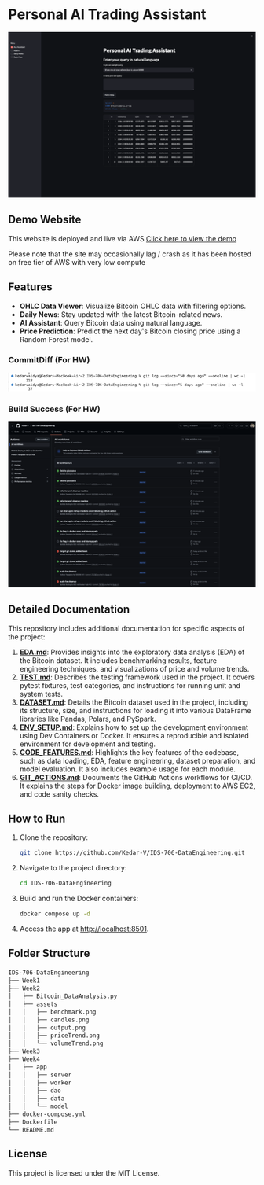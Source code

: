# Personal AI Trading Assistant

![Demo Website](images/demo1.png)

## Demo Website
This website is deployed and live via AWS
[Click here to view the demo](http://54.250.160.141:8501/)

Please note that the site may occasionally lag / crash as it has been hosted on free tier of AWS with very low compute

## Features
- **OHLC Data Viewer**: Visualize Bitcoin OHLC data with filtering options.
- **Daily News**: Stay updated with the latest Bitcoin-related news.
- **AI Assistant**: Query Bitcoin data using natural language.
- **Price Prediction**: Predict the next day's Bitcoin closing price using a Random Forest model.

### CommitDiff (For HW)
![commit diff](images/commit%20diff.png)

### Build Success (For HW)
![commit diff](images/CI:CD%20success.png)

## Detailed Documentation

This repository includes additional documentation for specific aspects of the project:

1. **[EDA.md](readme/EDA.md)**: Provides insights into the exploratory data analysis (EDA) of the Bitcoin dataset. It includes benchmarking results, feature engineering techniques, and visualizations of price and volume trends.
2. **[TEST.md](readme/TEST.md)**: Describes the testing framework used in the project. It covers pytest fixtures, test categories, and instructions for running unit and system tests.
3. **[DATASET.md](readme/DATASET.md)**: Details the Bitcoin dataset used in the project, including its structure, size, and instructions for loading it into various DataFrame libraries like Pandas, Polars, and PySpark.
4. **[ENV_SETUP.md](readme/ENV_SETUP.md)**: Explains how to set up the development environment using Dev Containers or Docker. It ensures a reproducible and isolated environment for development and testing.
5. **[CODE_FEATURES.md](readme/CODE_FEATURES.md)**: Highlights the key features of the codebase, such as data loading, EDA, feature engineering, dataset preparation, and model evaluation. It also includes example usage for each module.
6. **[GIT_ACTIONS.md](readme/GIT_ACTIONS.md)**: Documents the GitHub Actions workflows for CI/CD. It explains the steps for Docker image building, deployment to AWS EC2, and code sanity checks.

## How to Run
1. Clone the repository:
   ```bash
   git clone https://github.com/Kedar-V/IDS-706-DataEngineering.git
   ```
2. Navigate to the project directory:
   ```bash
   cd IDS-706-DataEngineering
   ```
3. Build and run the Docker containers:
   ```bash
   docker compose up -d
   ```
4. Access the app at [http://localhost:8501](http://localhost:8501).

## Folder Structure
```
IDS-706-DataEngineering
├── Week1
├── Week2
│   ├── Bitcoin_DataAnalysis.py
│   ├── assets
│   │   ├── benchmark.png
│   │   ├── candles.png
│   │   ├── output.png
│   │   ├── priceTrend.png
│   │   └── volumeTrend.png
├── Week3
├── Week4
│   ├── app
│   │   ├── server
│   │   ├── worker
│   │   ├── dao
│   │   ├── data
│   │   └── model
├── docker-compose.yml
├── Dockerfile
└── README.md
```

## License
This project is licensed under the MIT License.


